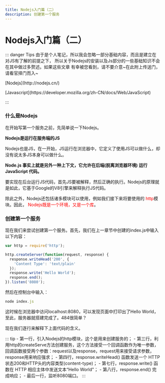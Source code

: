 ```yaml
---
title: Nodejs入门篇（二）
description: 创建第一个服务
---
```


# Nodejs入门篇（二）
::: danger Tips
由于是个人笔记，所以我会忽略一部分基础内容，而且是建立在对JS有了解的前提之下，
所以关于Nodejs的安装以及Js部分的一些基础知识不会在其中做过多赘述。如果这些文章
有幸被您看到，请不要介意~在此附上传送门，请看官择门而入~<br>
<p>[Nodejs](http://nodejs.cn/)</p>
<p>[Javascript](https://developer.mozilla.org/zh-CN/docs/Web/JavaScript)</p>
:::

### 什么是Nodejs
<p>在开始写第一个服务之前，先简单说一下Nodejs。</p>

**Nodejs是运行在服务端的JS**

<p>Nodejs也是JS，在一开始，JS运行在浏览器中，它定义了使用JS可以做什么，却没有说太多JS本身可以做什么。</p>

**Node.js 事实上就是另外一种上下文，它允许在后端(脱离浏览器环境) 运行 JavaScript 代码。**

<p>要实现在后台运行JS代码，首先JS要被解释，然后正确的执行。Nodejs的原理就是如此，它基于Google的V8引擎来解释执行JS代码。</p>
<p>
  除此之外，Nodejs还包括诸多模块可以使用，例如我们接下来将要使用的
  <span style="color:red">http</span>模块。因此，
  <span style="color:red">Nodejs既是一个环境，又是一个库</span>。
</p>

### 创建第一个服务
现在我们来尝试创建第一个服务。首先，我们在上一章节中创建的index.js中输入以下内容：
```js
var http = require('http');

http.createServer(function(request, response) {
  response.writeHead('200', {
    'Content Type': 'text/plain'
  });
  response.write('Hello World');
  response.end();
}).listen('8080');
```
然后在控制台中输入：
```js
node index.js
```
这时候在浏览器中访问localhost:8080，可以发现页面中打印出了Hello World，至此，服务器就搭建完成了。484很简单？
<p>现在我们逐行来解释下上面代码的含义。</p>
::: tip
- 第一行，引入Nodejs的http模块，这个是用来创建服务的；
- 第三行，利用http的createServe方法创建服务，这个方法接受一个回调函数作为唯一参数，回调函数接受两个参数：request以及response，request用来接受请求参数，response用来响应强求；
- 第四行，response.writeHead() 函数发送一个 HTTP状态200和HTTP头的内容类型(content-type)；
- 第七行，response.write() 函数在 HTTP 相应主体中发送文本“Hello World"；
- 第八行，response.end() 完成响应；
- 最后一行，监听8080端口。
:::